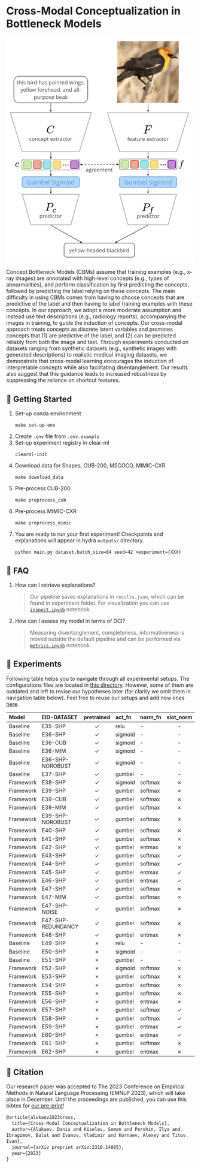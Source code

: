# Cross-Modal Conceptualization in Bottleneck Models

<div align="center" height="60px">
  <img src="./docs/architecture-overview.png" alt="overview"/><br/>
  <p></p>
</div>

Concept Bottleneck Models (CBMs) assume that training examples (e.g., x-ray images) are annotated with high-level concepts (e.g., types of abnormalities), and perform classification by first predicting the concepts, followed by predicting the label relying on these concepts. The main difficulty in using CBMs comes from having to choose concepts that are predictive of the label and then having to label training examples with these concepts. In our approach, we adopt a more moderate assumption and instead use text descriptions (e.g., radiology reports), accompanying the images in training, to guide the induction of concepts. Our cross-modal approach treats concepts as discrete latent variables and promotes concepts that (1) are predictive of the label, and (2) can be predicted reliably from both the image and text. Through experiments conducted on datasets ranging from synthetic datasets (e.g., synthetic images with generated descriptions) to realistic medical imaging datasets, we demonstrate that cross-modal learning encourages the induction of interpretable concepts while also facilitating disentanglement. Our results also suggest that this guidance leads to increased robustness by suppressing the reliance on shortcut features.


## 🚀 Getting Started
1. Set-up conda environment
    ```
    make set-up-env
    ```
2. Create `.env` file from `.env.example`
3. Set-up experiment registry in clear-ml
    ```
    clearml-init
    ```
4. Download data for Shapes, CUB-200, MSCOCO, MIMIC-CXR
    ```
    make download_data
    ```
5. Pre-process CUB-200
    ```
    make preprocess_cub
    ```
6. Pre-process MIMIC-CXR
    ```
    make preprocess_mimic
    ```
7. You are ready to run your first experiment! Checkpoints and explanations will appear in hydra `outputs/` directory.
    ```
    python main.py dataset.batch_size=64 seed=42 +experiment={XXX}
    ```


## 🤔 FAQ

1. How can I retrieve explanations?
    > Our pipeline saves explanations in `results.json`, which can be found in experiment folder. For visualization you can use [`inspect.ipynb`](./autoconcept/inspect.ipynb) notebook.

2. How can I assess my model in terms of DCI?
    > Measuring disentanglement, completeness, informativeness is moved outside the default pipeline and can be performed via [`metrics.ipynb`](./autoconcept/metrics.ipynb) notebook.


## 🧬 Experiments

Following table helps you to navigate through all experimental setups. The configurations files are located in [this directory](autoconcept/config/conf/). However, some of them are outdated and left to revise our hypotheses later (for clarity we omit them in navigation table below). Feel free to reuse our setups and add new ones [here](autoconcept/config/conf/experiment).

| Model     | EID-DATASET  | pretrained | act_fn  | norm_fn  | slot_norm | dummy_concept | dummy_tokens | reg_dist | tie_loss   |
|:------------|:-----------|:-----------:|:----------|:----------|:----------:|:-------------:|:---------------:|:---------------:|:---------------|
| Baseline | E35-SHP | ✓ | relu | - | - | -| - | - | - |
| Baseline | E36-SHP | ✓ | sigmoid  | - | - | - | - | - | - |
| Baseline | E36-CUB | ✓ | sigmoid  | - | - | - | - | - | - |
| Baseline | E36-MIM | ✓ | sigmoid  | - | - | - | - | - | - |
| Baseline | E36-SHP-NOROBUST | ✓ | sigmoid  | - | - | - | - | - | - |
| Baseline | E37-SHP | ✓ | gumbel  | - | - | - | - | - | - |
| Framework | E38-SHP | ✓ | sigmoid | softmax | ✗ | - | - | ✗ | JS |
| Framework | E39-SHP | ✓ | gumbel | softmax | ✗ | - | - | ✗ | JS |
| Framework | E39-CUB | ✓ | gumbel | softmax | ✗ | - | - | ✗ | JS |
| Framework | E39-MIM | ✓ | gumbel | softmax | ✗ | - | - | ✗ | JS |
| Framework | E39-SHP-NOROBUST | ✓ | gumbel | softmax | ✗ | - | - | ✗ | JS |
| Framework | E40-SHP | ✓| gumbel  | softmax | ✗ | - | -  | ✗ | KL($f$, $c$) |
| Framework | E41-SHP | ✓ | gumbel | softmax | ✗ | - | - | ✗ | KL($c$, $f$) |
| Framework | E42-SHP | ✓ | gumbel | entmax | ✗ | - | - | ✗ | JS |
| Framework | E43-SHP | ✓ | gumbel | softmax | ✓ | ✓ | ✗ | ✗ | JS |
| Framework | E44-SHP | ✓ | gumbel | softmax | ✓ | ✓ | ✓ | ✗ | JS |
| Framework | E45-SHP | ✓ | gumbel | entmax | ✓ | ✓ | ✗ | ✗ | JS |
| Framework | E46-SHP | ✓ | gumbel | entmax | ✓ | ✓ | ✓ | ✗ | JS |
| Framework | E47-SHP | ✓ | gumbel  | softmax | ✗ | - | - | ✓ | JS |
| Framework | E47-MIM | ✓ | gumbel  | softmax | ✗ | - | - | ✓ | JS |
| Framework | E47-SHP-NOISE | ✓ | gumbel  | softmax | ✗ | - | - | ✓ | JS |
| Framework | E47-SHP-REDUNDANCY | ✓ | gumbel  | softmax | ✗ | - | - | ✓ | JS |
| Framework | E48-SHP | ✓ | gumbel  | entmax | ✗ | - | - | ✓ | JS |
| Baseline | E49-SHP | ✗ | relu |  - | - | -| - | - | - |
| Baseline | E50-SHP | ✗ | sigmoid | - | - | - | - | - | - |
| Baseline | E51-SHP | ✗ | gumbel | - | - | - | - | - | - |
| Framework | E52-SHP | ✗ | sigmoid | softmax | ✗ | - | - | ✗ | JS |
| Framework | E53-SHP | ✗ |  gumbel | softmax | ✗ | - | - | ✗ | JS |
| Framework | E54-SHP | ✗ | gumbel | softmax | ✗ | - | -  | ✗ | KL($f$, $c$) |
| Framework | E55-SHP | ✗ |  gumbel  | softmax | ✗ | - | - | ✗ | KL($c$, $f$) |
| Framework | E56-SHP | ✗ |  gumbel  | entmax | ✗ | - | - | ✗ | JS |
| Framework | E57-SHP | ✗ | gumbel | softmax | ✓ | ✓ | ✗ | ✗ | JS |
| Framework | E58-SHP | ✗ |  gumbel  | softmax | ✓ | ✓ | ✓ | ✗ | JS |
| Framework | E59-SHP | ✗ | gumbel | entmax | ✓ | ✓ | ✗ | ✗ | JS |
| Framework | E60-SHP | ✗ |  gumbel | entmax | ✓ | ✓ | ✓ | ✗ | JS |
| Framework | E61-SHP | ✗ |  gumbel | softmax | ✗ | - | - | ✓ | JS |
| Framework | E62-SHP | ✗ | gumbel | entmax | ✗ | - | - | ✓ | JS |

## 📖 Citation

Our research paper was accepted to The 2023 Conference on Empirical Methods in Natural Language Processing (EMNLP 2023), which will take place in December. Until the proceedings are published, you can use this bibtex for [our pre-print](https://arxiv.org/abs/2310.14805)!
```
@article{alukaev2023cross,
  title={Cross-Modal Conceptualization in Bottleneck Models},
  author={Alukaev, Danis and Kiselev, Semen and Pershin, Ilya and Ibragimov, Bulat and Ivanov, Vladimir and Kornaev, Alexey and Titov, Ivan},
  journal={arXiv preprint arXiv:2310.14805},
  year={2023}
}
```
